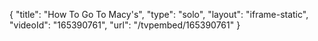 {
    "title": "How To Go To Macy's",
    "type": "solo",
    "layout": "iframe-static",
    "videoId": "165390761",
    "url": "\/tvpembed\/165390761"
}